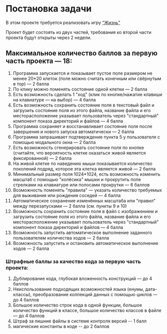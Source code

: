 # Постановка задачи

В этом проекте требуется реализовать игру ["Жизнь"](https://ru.wikipedia.org/wiki/Игра_«Жизнь»)

Проект будет состоять из двух частей, требования ко второй части проекта будут открыты через 2 недели.

## Максимальное количество баллов за первую часть проекта — 18:

1. Программа запускается и показывает пустое поле размером не менее 20*20 клеток (поле можно считать конечным или свёрнутым в тор) — 2 балла
2. По клику можно поменять состояние одной клетки — 2 балла
3. Есть возможность сделать 1 "ход" (клик по кнопке/нажатие клавиши на клавиатуре — на выбор) — 4 балла
4. Есть возможность сохранить состояние поля в текстовый файл и загрузить состояние поля из этого файла, название файла и его месторасположение указывает пользователь через "стандартный" компонент показа директорий и файлов — 4 балла
5. Программа сохраняет и восстанавливает состояние поля после завершения и нового запуска автоматически — 2 балла
6. Программа запрашивает подтверждение пункта 5 у пользователя с помощью модального окна — 2 балла
7. Есть возможность сгенерировать состояние поля по кнопке (считайте, что вероятность клетке оказаться живой является фиксированной) — 2 балла
8. На живой клетке по наведению мыши показывается количество поколений подряд, которое эта клетка является живой — 2 балла
9. Минимальный размер поля 1024*1024, есть возможность изменить масштаб с помощью "колёсика" мышки и прокрутить поле стрелками на клавиатуре или полосами прокрутки — 6 баллов
10. Возможность поменять "правила" — указать количество требуемых для выживания или рождения соседей — 4 балла
11. Автоматическое сохранение изменённых масштаба или "правил" между перезапусками — 2 балла (см. пункты 9 и 10)
12. Возможность сохранить состояние поля в файл с изображением и загрузить состояние поля из этого файла, название файла и его месторасположение указывает пользователь через "стандартный" компонент показа директорий и файлов — 4 балла
13. Возможность запустить автоматическое выполнение заданного пользователем количества ходов — 2 балла
14. Возможность запустить и остановить автоматическое выполнение ходов — 2 балла

 
### Штрафные баллы за качество кода за первую часть проекта:

1. Дублирование кода, глубокая вложенность конструкций — до 4 баллов
2. Неиспользование подходящих возможностей языка (енумы, дата-классы), преобразование коллекций данных с помощью циклов — до 4 баллов
3. Большое количество строк кода в одной функции, большое количество функций в классе, большое количество классов в файле — до 4 баллов
4. Штраф за лишние файлы в системе контроля версий -- 1 балл
5. магические константы в коде -- до 2 баллов
